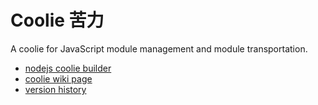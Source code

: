 # Coolie 苦力

A coolie for JavaScript module management and module transportation.

- [nodejs coolie builder](https://github.com/cloudcome/nodejs-coolie)
- [coolie wiki page](https://github.com/cloudcome/coolie/wiki)
- [version history](https://github.com/cloudcome/coolie/blob/master/version.md)

